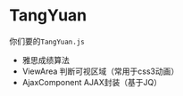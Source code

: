 # TangYuan
你们要的`TangYuan.js`

* 雅思成绩算法<br/>
* ViewArea  判断可视区域（常用于css3动画）<br/>
* AjaxComponent  AJAX封装（基于JQ）<br/>